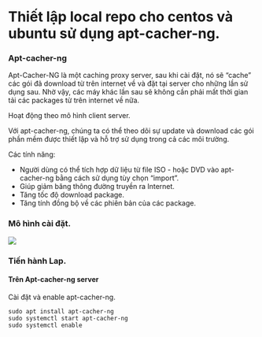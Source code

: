 # Thiết lập local repo cho centos và ubuntu sử dụng apt-cacher-ng.
### Apt-cacher-ng
Apt-Cacher-NG là một caching proxy server, sau khi cài đặt, nó sẽ “cache” các gói đã download từ trên internet về và đặt tại server cho những lần sử dụng sau. Nhờ vậy, các máy khác lần sau sẽ không cần phải mất thời gian tải các packages từ trên internet về nữa.

Hoạt động theo mô hình client server.

Với apt-cacher-ng, chúng ta có thể theo dõi sự update và download các gói phần mềm được thiết lập và hỗ trợ sử dụng trong cả các môi trường.

Các tính năng:
- Người dùng có thể tích hợp dữ liệu từ file ISO - hoặc DVD vào apt-cacher-ng bằng cách sử dụng tùy chọn “import”.
- Giúp giảm băng thông đường truyền ra Internet.
- Tăng tốc độ download package.
- Tăng tính đồng bộ về các phiên bản của các package.


### Mô hình cài đặt.

![](https://i.imgur.com/nqrWu9R.png)


### Tiến hành Lap.
#### Trên Apt-cacher-ng server 
Cài đặt và enable apt-cacher-ng.
```
sudo apt install apt-cacher-ng
sudo systemctl start apt-cacher-ng
sudo systemctl enable
```
